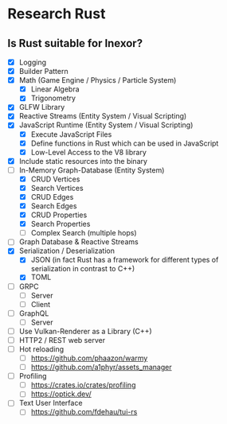 # Research Rust

## Is Rust suitable for Inexor?

- [x] Logging
- [x] Builder Pattern
- [x] Math (Game Engine / Physics / Particle System)
  - [x] Linear Algebra
  - [x] Trigonometry
- [x] GLFW Library
- [x] Reactive Streams (Entity System / Visual Scripting)
- [x] JavaScript Runtime (Entity System / Visual Scripting)
  - [x] Execute JavaScript Files
  - [x] Define functions in Rust which can be used in JavaScript
  - [x] Low-Level Access to the V8 library
- [x] Include static resources into the binary
- [ ] In-Memory Graph-Database (Entity System)
  - [x] CRUD Vertices
  - [x] Search Vertices
  - [x] CRUD Edges
  - [x] Search Edges
  - [x] CRUD Properties
  - [x] Search Properties
  - [ ] Complex Search (multiple hops)
- [ ] Graph Database & Reactive Streams
- [x] Serialization / Deserialization
  - [x] JSON (in fact Rust has a framework for different types of serialization in contrast to C++)
  - [x] TOML
- [ ] GRPC
  - [ ] Server
  - [ ] Client
- [ ] GraphQL
  - [ ] Server
- [ ] Use Vulkan-Renderer as a Library (C++)
- [ ] HTTP2 / REST web server
- [ ] Hot reloading
  - [ ] https://github.com/phaazon/warmy
  - [ ] https://github.com/a1phyr/assets_manager
- [ ] Profiling
  - [ ] https://crates.io/crates/profiling
  - [ ] https://optick.dev/
- [ ] Text User Interface
  - [ ] https://github.com/fdehau/tui-rs

